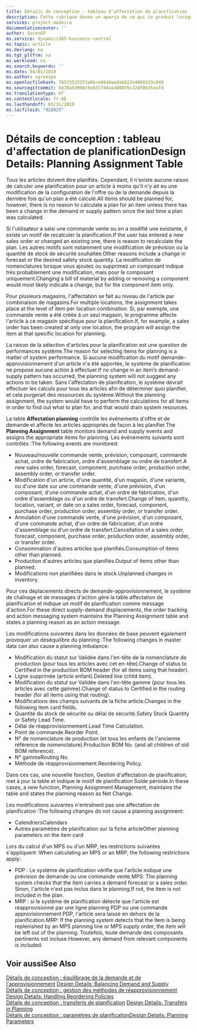 ```yaml
---
title: Détails de conception - tableau d'affectation de planification | Microsoft Docs
description: Cette rubrique donne un aperçu de ce qui se produit lorsque vous modifiez la planification d'un article.
services: project-madeira
documentationcenter: ''
author: SorenGP
ms.service: dynamics365-business-central
ms.topic: article
ms.devlang: na
ms.tgt_pltfrm: na
ms.workload: na
ms.search.keywords: ''
ms.date: 04/01/2019
ms.author: sgroespe
ms.openlocfilehash: 76523523253a0bce8640aadab022e4880133c949
ms.sourcegitcommit: bd78a5d990c9e83174da1409076c22df8b35eafd
ms.translationtype: HT
ms.contentlocale: fr-BE
ms.lasthandoff: 03/31/2019
ms.locfileid: "929925"
---
```

# <a name="design-details-planning-assignment-table"></a><span data-ttu-id="64731-103">Détails de conception : tableau d'affectation de planification</span><span class="sxs-lookup"><span data-stu-id="64731-103">Design Details: Planning Assignment Table</span></span>
<span data-ttu-id="64731-104">Tous les articles doivent être planifiés. Cependant, il n'existe aucune raison de calculer une planification pour un article à moins qu'il n'y ait eu une modification de la configuration de l'offre ou de la demande depuis la dernière fois qu'un plan a été calculé.</span><span class="sxs-lookup"><span data-stu-id="64731-104">All items should be planned for, however, there is no reason to calculate a plan for an item unless there has been a change in the demand or supply pattern since the last time a plan was calculated.</span></span>  

<span data-ttu-id="64731-105">Si l'utilisateur a saisi une commande vente ou en a modifié une existante, il existe un motif de recalculer la planification.</span><span class="sxs-lookup"><span data-stu-id="64731-105">If the user has entered a new sales order or changed an existing one, there is reason to recalculate the plan.</span></span> <span data-ttu-id="64731-106">Les autres motifs sont notamment une modification de prévision ou la quantité de stock de sécurité souhaitée.</span><span class="sxs-lookup"><span data-stu-id="64731-106">Other reasons include a change in forecast or the desired safety stock quantity.</span></span> <span data-ttu-id="64731-107">La modification de nomenclatures lorsque vous ajoutez ou supprimez un composant indique très probablement une modification, mais pour le composant uniquement.</span><span class="sxs-lookup"><span data-stu-id="64731-107">Changing a bill of material by adding or removing a component would most likely indicate a change, but for the component item only.</span></span>  

<span data-ttu-id="64731-108">Pour plusieurs magasins, l'affectation se fait au niveau de l'article par combinaison de magasins.</span><span class="sxs-lookup"><span data-stu-id="64731-108">For multiple locations, the assignment takes place at the level of item per location combination.</span></span> <span data-ttu-id="64731-109">Si, par exemple, une commande vente a été créée à un seul magasin, le programme affecte l'article à ce magasin spécifique pour la planification.</span><span class="sxs-lookup"><span data-stu-id="64731-109">If, for example, a sales order has been created at only one location, the program will assign the item at that specific location for planning.</span></span>  

<span data-ttu-id="64731-110">La raison de la sélection d'articles pour la planification est une question de performances système.</span><span class="sxs-lookup"><span data-stu-id="64731-110">The reason for selecting items for planning is a matter of system performance.</span></span> <span data-ttu-id="64731-111">Si aucune modification du motif demande-approvisionnement d'un article n'a été apportée, le système de planification ne propose aucune action à effectuer.</span><span class="sxs-lookup"><span data-stu-id="64731-111">If no change in an item’s demand-supply pattern has occurred, the planning system will not suggest any actions to be taken.</span></span> <span data-ttu-id="64731-112">Sans l'affectation de planification, le système devrait effectuer les calculs pour tous les articles afin de déterminer quoi planifier, et cela purgerait des ressources du système.</span><span class="sxs-lookup"><span data-stu-id="64731-112">Without the planning assignment, the system would have to perform the calculations for all items in order to find out what to plan for, and that would drain system resources.</span></span>  

<span data-ttu-id="64731-113">La table **Affectation planning** contrôle les événements d'offre et de demande et affecte les articles appropriés de façon à les planifier.</span><span class="sxs-lookup"><span data-stu-id="64731-113">The **Planning Assignment** table monitors demand and supply events and assigns the appropriate items for planning.</span></span> <span data-ttu-id="64731-114">Les événements suivants sont contrôlés :</span><span class="sxs-lookup"><span data-stu-id="64731-114">The following events are monitored:</span></span>  

* <span data-ttu-id="64731-115">Nouveau/nouvelle commande vente, prévision, composant, commande achat, ordre de fabrication, ordre d'assemblage ou ordre de transfert.</span><span class="sxs-lookup"><span data-stu-id="64731-115">A new sales order, forecast, component, purchase order, production order, assembly order, or transfer order.</span></span>  
* <span data-ttu-id="64731-116">Modification d'un article, d'une quantité, d'un magasin, d'une variante, ou d'une date sur une commande vente, d'une prévision, d'un composant, d'une commande achat, d'un ordre de fabrication, d'un ordre d'assemblage ou d'un ordre de transfert.</span><span class="sxs-lookup"><span data-stu-id="64731-116">Change of item, quantity, location, variant, or date on a sales order, forecast, component, purchase order, production order, assembly order, or transfer order.</span></span>  
* <span data-ttu-id="64731-117">Annulation d'une commande vente, d'une prévision, d'un composant, d'une commande achat, d'un ordre de fabrication, d'un ordre d'assemblage ou d'un ordre de transfert.</span><span class="sxs-lookup"><span data-stu-id="64731-117">Cancellation of a sales order, forecast, component, purchase order, production order, assembly order, or transfer order.</span></span>  
* <span data-ttu-id="64731-118">Consommation d'autres articles que planifiés.</span><span class="sxs-lookup"><span data-stu-id="64731-118">Consumption of items other than planned.</span></span>  
* <span data-ttu-id="64731-119">Production d'autres articles que planifiés.</span><span class="sxs-lookup"><span data-stu-id="64731-119">Output of items other than planned.</span></span>  
* <span data-ttu-id="64731-120">Modifications non planifiées dans le stock.</span><span class="sxs-lookup"><span data-stu-id="64731-120">Unplanned changes in inventory.</span></span>  

<span data-ttu-id="64731-121">Pour ces déplacements directs de demande-approvisionnement, le système de chaînage et de messages d'action gère la table affectation de planification et indique un motif de planification comme message d'action.</span><span class="sxs-lookup"><span data-stu-id="64731-121">For these direct supply-demand displacements, the order tracking and action messaging system maintains the Planning Assignment table and states a planning reason as an action message.</span></span>  

<span data-ttu-id="64731-122">Les modifications suivantes dans les données de base peuvent également provoquer un déséquilibre du planning :</span><span class="sxs-lookup"><span data-stu-id="64731-122">The following changes in master data can also cause a planning imbalance:</span></span>  

* <span data-ttu-id="64731-123">Modification du statut sur Validée dans l'en-tête de la nomenclature de production (pour tous les articles avec cet en-tête).</span><span class="sxs-lookup"><span data-stu-id="64731-123">Change of status to Certified in the production BOM header (for all items using that header).</span></span>  
* <span data-ttu-id="64731-124">Ligne supprimée (article enfant).</span><span class="sxs-lookup"><span data-stu-id="64731-124">Deleted line (child item).</span></span>  
* <span data-ttu-id="64731-125">Modification du statut sur Validée dans l'en-tête gamme (pour tous les articles avec cette gamme).</span><span class="sxs-lookup"><span data-stu-id="64731-125">Change of status to Certified in the routing header (for all items using that routing).</span></span>  
* <span data-ttu-id="64731-126">Modifications des champs suivants de la fiche article.</span><span class="sxs-lookup"><span data-stu-id="64731-126">Changes in the following item card fields.</span></span>  
* <span data-ttu-id="64731-127">Quantité du stock de sécurité ou délai de sécurité.</span><span class="sxs-lookup"><span data-stu-id="64731-127">Safety Stock Quantity or Safety Lead Time.</span></span>  
* <span data-ttu-id="64731-128">Délai de réapprovisionnement.</span><span class="sxs-lookup"><span data-stu-id="64731-128">Lead Time Calculation.</span></span>  
* <span data-ttu-id="64731-129">Point de commande.</span><span class="sxs-lookup"><span data-stu-id="64731-129">Reorder Point.</span></span>  
* <span data-ttu-id="64731-130">N° de nomenclature de production (et tous les enfants de l'ancienne référence de nomenclature).</span><span class="sxs-lookup"><span data-stu-id="64731-130">Production BOM No. (and all children of old BOM reference).</span></span>  
* <span data-ttu-id="64731-131">N° gamme</span><span class="sxs-lookup"><span data-stu-id="64731-131">Routing No.</span></span>  
* <span data-ttu-id="64731-132">Méthode de réapprovisionnement.</span><span class="sxs-lookup"><span data-stu-id="64731-132">Reordering Policy.</span></span>  

<span data-ttu-id="64731-133">Dans ces cas, une nouvelle fonction, Gestion d'affectation de planification, met à jour la table et indique le motif de planification Solde période.</span><span class="sxs-lookup"><span data-stu-id="64731-133">In these cases, a new function, Planning Assignment Management, maintains the table and states the planning reason as Net Change.</span></span>  

<span data-ttu-id="64731-134">Les modifications suivantes n'entraînent pas une affectation de planification :</span><span class="sxs-lookup"><span data-stu-id="64731-134">The following changes do not cause a planning assignment:</span></span>  

* <span data-ttu-id="64731-135">Calendriers</span><span class="sxs-lookup"><span data-stu-id="64731-135">Calendars</span></span>  
* <span data-ttu-id="64731-136">Autres paramètres de planification sur la fiche article</span><span class="sxs-lookup"><span data-stu-id="64731-136">Other planning parameters on the item card</span></span>  

<span data-ttu-id="64731-137">Lors du calcul d'un MPS ou d'un MRP, les restrictions suivantes s'appliquent :</span><span class="sxs-lookup"><span data-stu-id="64731-137">When calculating an MPS or an MRP, the following restrictions apply:</span></span>  

* <span data-ttu-id="64731-138">PDP : Le système de planification vérifie que l'article indique une prévision de demande ou une commande vente.</span><span class="sxs-lookup"><span data-stu-id="64731-138">MPS: The planning system checks that the item carries a demand forecast or a sales order.</span></span> <span data-ttu-id="64731-139">Sinon, l'article n'est pas inclus dans le planning.</span><span class="sxs-lookup"><span data-stu-id="64731-139">If not, the item is not included in the plan.</span></span>  
* <span data-ttu-id="64731-140">MRP : si le système de planification détecte que l'article est réapprovisionné par une ligne planning PDP ou une commande approvisionnement PDP, l'article sera laissé en dehors de la planification.</span><span class="sxs-lookup"><span data-stu-id="64731-140">MRP: If the planning system detects that the item is being replenished by an MPS planning line or MPS supply order, the item will be left out of the planning.</span></span> <span data-ttu-id="64731-141">Toutefois, toute demande des composants pertinents est incluse.</span><span class="sxs-lookup"><span data-stu-id="64731-141">However, any demand from relevant components is included.</span></span>  

## <a name="see-also"></a><span data-ttu-id="64731-142">Voir aussi</span><span class="sxs-lookup"><span data-stu-id="64731-142">See Also</span></span>  
<span data-ttu-id="64731-143">[Détails de conception : équilibrage de la demande et de l'approvisionnement](design-details-balancing-demand-and-supply.md) </span><span class="sxs-lookup"><span data-stu-id="64731-143">[Design Details: Balancing Demand and Supply](design-details-balancing-demand-and-supply.md) </span></span>  
<span data-ttu-id="64731-144">[Détails de conception : gestion des méthodes de réapprovisionnement](design-details-handling-reordering-policies.md) </span><span class="sxs-lookup"><span data-stu-id="64731-144">[Design Details: Handling Reordering Policies](design-details-handling-reordering-policies.md) </span></span>  
<span data-ttu-id="64731-145">[Détails de conception : transferts de planification](design-details-transfers-in-planning.md) </span><span class="sxs-lookup"><span data-stu-id="64731-145">[Design Details: Transfers in Planning](design-details-transfers-in-planning.md) </span></span>  
[<span data-ttu-id="64731-146">Détails de conception : paramètres de planification</span><span class="sxs-lookup"><span data-stu-id="64731-146">Design Details: Planning Parameters</span></span>](design-details-planning-parameters.md)  
